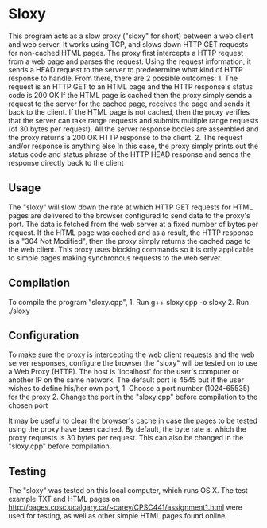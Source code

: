 # Sloxy

This program acts as a slow proxy ("sloxy" for short) between a web client and web server. It works using TCP, and slows down HTTP GET requests for non-cached HTML pages. The proxy first intercepts a HTTP request from a web page and parses the request. Using the request information, it sends a HEAD request to the server to predetermine what kind of HTTP response to handle. From there, there are 2 possible outcomes:
	1. The request is an HTTP GET to an HTML page and the HTTP response's status code is 200 OK
		If the HTML page is cached then the proxy simply sends a request to the server for the cached page, receives the page and sends it back to the client. If the HTML page is not cached, then the proxy verifies that the server can take range requests and submits multiple range requests (of 30 bytes per request). All the server response bodies are assembled and the proxy returns a 200 OK HTTP response to the client.
	2. The request and/or response is anything else
		In this case, the proxy simply prints out the status code and status phrase of the HTTP HEAD response and sends the response directly back to the client

## Usage

The "sloxy" will slow down the rate at which HTTP GET requests for HTML pages are delivered to the browser configured to send data to the proxy's port. The data is fetched from the web server at a fixed number of bytes per request. If the HTML page was cached and as a result, the HTTP response is a "304 Not Modified", then the proxy simply returns the cached page to the web client. This proxy uses blocking commands so it is only applicable to simple pages making synchronous requests to the web server.

## Compilation

To compile the program "sloxy.cpp",
	1. Run
			g++ sloxy.cpp -o sloxy
	2. Run
			./sloxy

## Configuration

To make sure the proxy is intercepting the web client requests and the web server responses, configure the browser the "sloxy" will be tested on to use a Web Proxy (HTTP). The host is 'localhost' for the user's computer or another IP on the same network. The default port is 4545 but if the user wishes to define his/her own port,
	1. Choose a port number (1024-65535) for the proxy 
	2. Change the port in the "sloxy.cpp" before compilation to the chosen port

It may be useful to clear the browser's cache in case the pages to be tested using the proxy have been cached.
By default, the byte rate at which the proxy requests is 30 bytes per request. This can also be changed in the "sloxy.cpp" before compilation.

## Testing

The "sloxy" was tested on this local computer, which runs OS X. The test example TXT and HTML pages on http://pages.cpsc.ucalgary.ca/~carey/CPSC441/assignment1.html were used for testing, as well as other simple HTML pages found online.